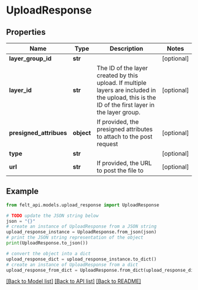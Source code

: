# UploadResponse


## Properties

Name | Type | Description | Notes
------------ | ------------- | ------------- | -------------
**layer_group_id** | **str** |  | [optional] 
**layer_id** | **str** | The ID of the layer created by this upload. If multiple layers are included in the upload, this is the ID of the first layer in the layer group. | [optional] 
**presigned_attribues** | **object** | If provided, the presigned attributes to attach to the post request | [optional] 
**type** | **str** |  | [optional] 
**url** | **str** | If provided, the URL to post the file to | [optional] 

## Example

```python
from felt_api.models.upload_response import UploadResponse

# TODO update the JSON string below
json = "{}"
# create an instance of UploadResponse from a JSON string
upload_response_instance = UploadResponse.from_json(json)
# print the JSON string representation of the object
print(UploadResponse.to_json())

# convert the object into a dict
upload_response_dict = upload_response_instance.to_dict()
# create an instance of UploadResponse from a dict
upload_response_from_dict = UploadResponse.from_dict(upload_response_dict)
```
[[Back to Model list]](../README.md#documentation-for-models) [[Back to API list]](../README.md#documentation-for-api-endpoints) [[Back to README]](../README.md)


